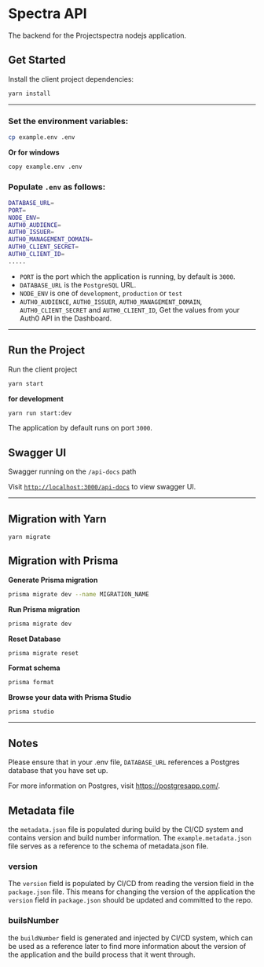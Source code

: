 # Spectra API

The backend for the Projectspectra nodejs application.

## Get Started

Install the client project dependencies:

```bash
yarn install
```

---

### Set the environment variables:

```bash
cp example.env .env
```

**Or for windows**

```bash
copy example.env .env
```

### Populate `.env` as follows:

```bash
DATABASE_URL=
PORT=
NODE_ENV=
AUTH0_AUDIENCE=
AUTH0_ISSUER=
AUTH0_MANAGEMENT_DOMAIN=
AUTH0_CLIENT_SECRET=
AUTH0_CLIENT_ID=
.....
```

- `PORT` is the port which the application is running, by default is `3000`.
- `DATABASE_URL` is the `PostgreSQL` URL.
- `NODE_ENV` is one of `development`, `production` or `test`
- `AUTH0_AUDIENCE`, `AUTH0_ISSUER`, `AUTH0_MANAGEMENT_DOMAIN`,
  `AUTH0_CLIENT_SECRET` and `AUTH0_CLIENT_ID`, Get the values from your Auth0 API in the Dashboard.

---

## Run the Project

Run the client project

```bash
yarn start
```

**for development**

```bash
yarn run start:dev
```

The application by default runs on port `3000`.

## Swagger UI

Swagger running on the `/api-docs` path

Visit [`http://localhost:3000/api-docs`](http://localhost:3000/api-docs) to view swagger UI.

---

## Migration with Yarn

`yarn migrate`

## Migration with Prisma

**Generate Prisma migration**

```bash
prisma migrate dev --name MIGRATION_NAME
```

**Run Prisma migration**

```bash
prisma migrate dev
```

**Reset Database**

```bash
prisma migrate reset
```

**Format schema**

```bash
prisma format
```

**Browse your data with Prisma Studio**

```shell
prisma studio
```

---

## Notes

Please ensure that in your .env file, `DATABASE_URL` references a Postgres database that you have set up.

For more information on Postgres, visit https://postgresapp.com/.

## Metadata file

the `metadata.json` file is populated during build by the CI/CD system and contains version and build number
information. The `example.metadata.json` file serves as a reference to the schema of metadata.json file.

### version

The `version` field is populated by CI/CD from reading the version field in the `package.json` file. This means for
changing the version of the application the `version` field in `package.json` should be updated and committed to the
repo.

### builsNumber

the `buildNumber` field is generated and injected by CI/CD system, which can be used as a reference later to find more
information about the version of the application and the build process that it went through.
